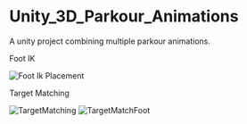 # Unity_3D_Parkour_Animations
 A unity project combining multiple parkour animations.
 
 Foot IK
 
 ![Foot Ik Placement](https://github.com/user-attachments/assets/725b27ab-5f9f-418d-92ae-d821cb35503e)


 Target Matching

 ![TargetMatching](https://github.com/user-attachments/assets/c90137c6-ffcd-4bd9-9d98-69f0522c043e) ![TargetMatchFoot](https://github.com/user-attachments/assets/8d31f993-136f-4281-8ecf-d4730d0aa22f)


 

